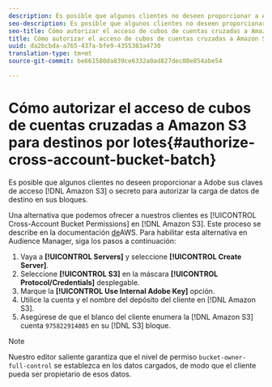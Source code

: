 ```yaml
---
description: Es posible que algunos clientes no deseen proporcionar a Adobe el acceso a Amazon Simple Storage Service (Amazon S3) o claves secretas para autorizar la carga de datos de destino en sus bloques.
seo-description: Es posible que algunos clientes no deseen proporcionar a Adobe el acceso a Amazon Simple Storage Service (Amazon S3) o claves secretas para autorizar la carga de datos de destino en sus bloques.
seo-title: Cómo autorizar el acceso de cubos de cuentas cruzadas a Amazon S3 para destinos por lotes
title: Cómo autorizar el acceso de cubos de cuentas cruzadas a Amazon S3 para destinos por lotes
uuid: da2bcbda-a765-437a-bfe9-4355383a4730
translation-type: tm+mt
source-git-commit: be661580da839ce6332a0ad827dec08e854abe54

---
```



# Cómo autorizar el acceso de cubos de cuentas cruzadas a Amazon S3 para destinos por lotes{#authorize-cross-account-bucket-batch}

Es posible que algunos clientes no deseen proporcionar a Adobe sus claves de acceso [!DNL Amazon S3] o secreto para autorizar la carga de datos de destino en sus bloques.

Una alternativa que podemos ofrecer a nuestros clientes es [!UICONTROL Cross-Account Bucket Permissions] en [!DNL Amazon S3]. Este proceso se describe en la documentación [de](https://docs.aws.amazon.com/AmazonS3/latest/dev/example-walkthroughs-managing-access-example2.html)AWS. Para habilitar esta alternativa en Audience Manager, siga los pasos a continuación:

1. Vaya a **[!UICONTROL Servers]** y seleccione **[!UICONTROL Create Server]**.
1. Seleccione **[!UICONTROL S3]** en la máscara **[!UICONTROL Protocol/Credentials]** desplegable.
1. Marque la **[!UICONTROL Use Internal Adobe Key]** opción.
1. Utilice la cuenta y el nombre del depósito del cliente en [!DNL Amazon S3].
1. Asegúrese de que el blanco del cliente enumera la [!DNL Amazon S3] cuenta `975822914085` en su [!DNL S3] bloque.

>[!NOTE]
>
>Nuestro editor saliente garantiza que el nivel de permiso `bucket-owner-full-control` se establezca en los datos cargados, de modo que el cliente pueda ser propietario de esos datos.

